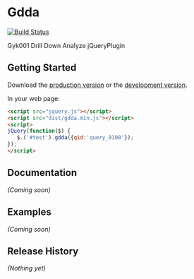 # Gdda
 

[![Build Status](https://travis-ci.org/gyk001/gdda.png?branch=dev)](https://travis-ci.org/gyk001/gdda)

Gyk001 Drill Down Analyze jQueryPlugin

## Getting Started
Download the [production version][min] or the [development version][max].

[min]: https://raw.github.com/gyk001/gdda/master/dist/gdda.min.js
[max]: https://raw.github.com/gyk001/gdda/master/dist/gdda.js

In your web page:


```html
<script src="jquery.js"></script>
<script src="dist/gdda.min.js"></script>
<script>
jQuery(function($) {
   $.('#test').gdda({qid:'query_0100'});
});
</script>
```

## Documentation
_(Coming soon)_

## Examples
_(Coming soon)_

## Release History
_(Nothing yet)_

